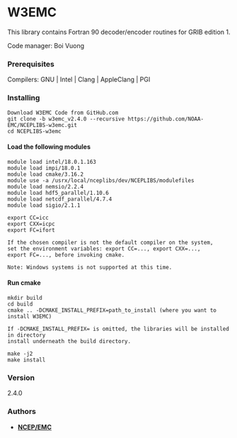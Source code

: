 # W3EMC
This library contains Fortran 90 decoder/encoder
routines for GRIB edition 1.

Code manager: Boi Vuong

### Prerequisites

Compilers: GNU | Intel | Clang | AppleClang | PGI

### Installing
```
Download W3EMC Code from GitHub.com
git clone -b w3emc_v2.4.0 --recursive https://github.com/NOAA-EMC/NCEPLIBS-w3emc.git
cd NCEPLIBS-w3emc
```
#### Load the following modules 
```
module load intel/18.0.1.163
module load impi/18.0.1
module load cmake/3.16.2
module use -a /usrx/local/nceplibs/dev/NCEPLIBS/modulefiles
module load nemsio/2.2.4
module load hdf5_parallel/1.10.6
module load netcdf_parallel/4.7.4
module load sigio/2.1.1

export CC=icc
export CXX=icpc
export FC=ifort

If the chosen compiler is not the default compiler on the system,
set the environment variables: export CC=..., export CXX=..., 
export FC=..., before invoking cmake.

Note: Windows systems is not supported at this time.

```
#### Run cmake
```
mkdir build
cd build
cmake .. -DCMAKE_INSTALL_PREFIX=path_to_install (where you want to install W3EMC)

If -DCMAKE_INSTALL_PREFIX= is omitted, the libraries will be installed in directory 
install underneath the build directory.

make -j2
make install

```
### Version

2.4.0

### Authors

* **[NCEP/EMC](NCEP.List.EMC.nceplibs.Developers@noaa.gov)**
